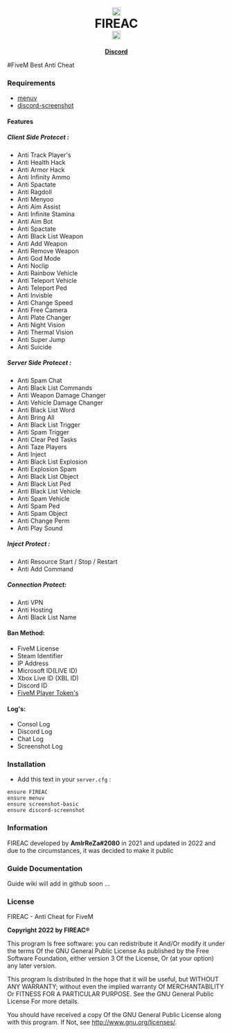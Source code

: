 <h1 align='center'><center><img src="https://images-ext-1.discordapp.net/external/o6rKvVQzJu0QDJ8-I1AeB9wt8UyedNZiS5kDqS5BPZQ/https/media.discordapp.net/attachments/837386511920922694/838343457700839434/3928fa3aa4971eeb3d88482c62540344.png" alt="what image shows" height="20" width="20"></center>   FIREAC   <center><img src="https://images-ext-1.discordapp.net/external/o6rKvVQzJu0QDJ8-I1AeB9wt8UyedNZiS5kDqS5BPZQ/https/media.discordapp.net/attachments/837386511920922694/838343457700839434/3928fa3aa4971eeb3d88482c62540344.png" alt="what image shows" height="20" width="20"></center></a></h1>
<p align='center'><b><a href='https://discord.gg/uvccDWtqhv'>Discord</a></b></h5>

#FiveM Best Anti Cheat

### Requirements
   * [menuv](https://github.com/ThymonA/menuv/releases)
   * [discord-screenshot](https://github.com/jaimeadf/discord-screenshot/releases)


#### Features
##### Client Side Protecet :
- Anti Track Player's
- Anti Health Hack
- Anti Armor Hack
- Anti Infinity Ammo
- Anti Spactate
- Anti Ragdoll
- Anti Menyoo
- Anti Aim Assist
- Anti Infinite Stamina
- Anti Aim Bot
- Anti Spactate
- Anti Black List Weapon
- Anti Add Weapon
- Anti Remove Weapon
- Anti God Mode
- Anti Noclip
- Anti Rainbow Vehicle
- Anti Teleport Vehicle
- Anti Teleport Ped
- Anti Invisble
- Anti Change Speed
- Anti Free Camera
- Anti Plate Changer
- Anti Night Vision
- Anti Thermal Vision
- Anti Super Jump
- Anti Suicide

##### Server Side Protecet :
- Anti Spam Chat
- Anti Black List Commands
- Anti Weapon Damage Changer
- Anti Vehicle Damage Changer
- Anti Black List Word
- Anti Bring All
- Anti Black List Trigger
- Anti Spam Trigger
- Anti Clear Ped Tasks
- Anti Taze Players
- Anti Inject
- Anti Black List Explosion
- Anti Explosion Spam
- Anti Black List Object
- Anti Black List Ped
- Anti Black List Vehicle
- Anti Spam Vehicle
- Anti Spam Ped
- Anti Spam Object
- Anti Change Perm
- Anti Play Sound

##### Inject Protect :
- Anti Resource Start / Stop / Restart
- Anti Add Command

##### Connection Protect:
- Anti VPN
- Anti Hosting
- Anti Black List Name

#### Ban Method:
- FiveM License
- Steam Identifier
- IP Address
- Microsoft ID(LIVE ID)
- Xbox Live ID (XBL ID)
- Discord ID
- [FiveM Player Token's](https://docs.fivem.net/natives/?_0x54C06897)

#### Log's:
- Consol Log
- Discord Log
- Chat Log
- Screenshot Log

### Installation
- Add this text in your `server.cfg` :
```
ensure FIREAC
ensure menuv
ensure screenshot-basic
ensure discord-screenshot
```

### Information
FIREAC developed by **AmIrReZa#2080** in 2021 and updated in 2022 and due to the circumstances, it was decided to make it public

### Guide Documentation
Guide wiki will add in github soon ...

### License

FIREAC - Anti Cheat for FiveM

**Copyright 2022 by FIREAC®**

This program Is free software: you can redistribute it And/Or modify it under the terms Of the GNU General Public License As published by the Free Software Foundation, either version 3 Of the License, Or (at your option) any later version.

This program Is distributed In the hope that it will be useful, but WITHOUT ANY WARRANTY; without even the implied warranty Of MERCHANTABILITY Or FITNESS FOR A PARTICULAR PURPOSE. See the GNU General Public License For more details.

You should have received a copy Of the GNU General Public License along with this program. If Not, see http://www.gnu.org/licenses/.
